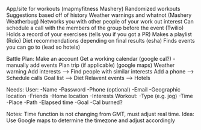 App/site for workouts (mapmyfitness Mashery)
	Randomized workouts
	Suggestions based off of history 
	Weather warnings and whatnot (Mashery Weatherbug)
	Networks you with other people of your work out interest
	Can schedule a call with the members of the group before the event (Twilio)
	Holds a record of your exercises (tells you if you got a PR)
	Makes a playlist (Rdio)
	Diet recommendations depending on final results (esha)
	Finds events you can go to (lead so hotels)


Battle Plan:
	Make an account
	Get a working calendar (google cal?) - manually add events
	Plan trip (if applicable) (google maps)
	Weather warning
	Add interests --> Find people with similar interests
	Add a phone --> Schedule calls
	Goal list --> Diet
	Relavent events --> Hotels

Needs:
	User:
		-Name
		-Password
		-Phone (optional)
		-Email
		-Geographic location
		-Friends
		-Home location
		-Interests
	Workout:
		-Type (e.g. jog)
		-Time
		-Place
		-Path
		-Elapsed time
		-Goal
		-Cal burned?


Notes:
Time function is not changing from GMT, must adjust real time. Idea: Use Google maps to determine the timezone and adjust accordingly
